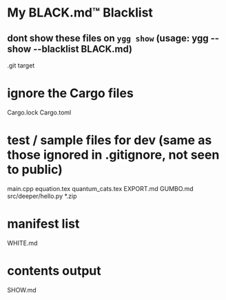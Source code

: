 # My BLACK.md™ Blacklist
## dont show these files on `ygg show` (usage: ygg --show --blacklist BLACK.md)

.git
target

# ignore the Cargo files
Cargo.lock
Cargo.toml 

# test / sample files for dev (same as those ignored in .gitignore, not seen to public)
main.cpp
equation.tex
quantum_cats.tex
EXPORT.md
GUMBO.md
src/deeper/hello.py
*.zip

# manifest list
WHITE.md

# contents output
SHOW.md